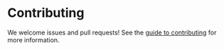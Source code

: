# Contributing

We welcome issues and pull requests! See the [guide to contributing](https://neural-interactive-proofs.com/docs/guides/contributing.html)
for more information.